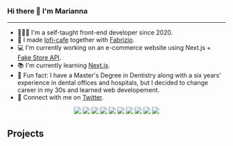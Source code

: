 ### Hi there 👋 I'm Marianna

***

- 🙍🏻‍♀️ I'm a self-taught front-end developer since 2020.
- 🎵 I made [lofi-cafe](https://www.lofi.cafe/) together with [Fabrizio](https://github.com/linuz90).
- 💻 I'm currently working on an e-commerce website using Next.js + [Fake Store API](https://fakestoreapi.com/).
- 📚 I'm currently learning [Next.js](https://nextjs.org/).
- 🧐 Fun fact: I have a Master's Degree in Dentistry along with a six years' experience in dental offices and hospitals, but I decided to change career in my 30s and learned web developement.
- 💬 Connect with me on [Twitter](https://twitter.com/maridivi89).

<p align="center">
<img  src="https://img.shields.io/badge/Firebase-039BE5?style=for-the-badge&logo=Firebase&logoColor=white" />
  <img  src="https://img.shields.io/badge/javascript-%23323330.svg?style=for-the-badge&logo=javascript&logoColor=%23F7DF1E" />
  <img  src="https://img.shields.io/badge/css3-%231572B6.svg?style=for-the-badge&logo=css3&logoColor=white" />
  <img  src="https://img.shields.io/badge/react-%2320232a.svg?style=for-the-badge&logo=react&logoColor=%2361DAFB" />
  <img  src="https://img.shields.io/badge/tailwindcss-%2338B2AC.svg?style=for-the-badge&logo=tailwind-css&logoColor=white" />
  <img  src="https://img.shields.io/badge/Next-black?style=for-the-badge&logo=next.js&logoColor=white" />
  <img  src="https://img.shields.io/badge/chakra-%234ED1C5.svg?style=for-the-badge&logo=chakraui&logoColor=white)" />
  <img  src="https://img.shields.io/badge/github-%23121011.svg?style=for-the-badge&logo=github&logoColor=white" />
  <img  src="https://img.shields.io/badge/html5-%23E34F26.svg?style=for-the-badge&logo=html5&logoColor=white" />
  <img  src="https://img.shields.io/badge/Visual%20Studio-5C2D91.svg?style=for-the-badge&logo=visual-studio&logoColor=white" />
 </p>
 
 ## Projects
 
 <p align= "center">
 <img src="" />
 </p>
 






